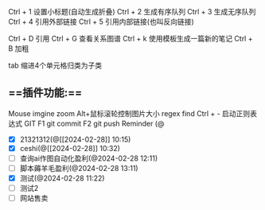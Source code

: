 
Ctrl + 1 设置小标题(自动生成折叠)
Ctrl + 2  生成有序队列
Ctrl + 3 生成无序队列
Ctrl + 4 引用外部链接
Ctrl + 5 引用内部链接(也叫反向链接)

Ctrl + D 引用
Ctrl + G 查看关系图谱
Ctrl + k 使用模板生成一篇新的笔记
Ctrl + B 加粗

tab  缩进4个单元格归类为子类

## ==插件功能:==
Mouse imgine zoom
	Alt+鼠标滚轮控制图片大小
regex find
	Ctrl + - 启动正则表达式
GIT
	F1 git commit
	F2 git push
Reminder
	\(\@  


- [x] 21321312(@[[2024-02-28]] 10:15)
- [x] ceshi(@[[2024-02-28]] 10:32)
- [ ] 查询ai作图自动化盈利(@2024-02-28 12:11)
- [ ] 脚本薅羊毛盈利(@2024-02-28 13:11)
- [x] 测试(@2024-02-28 11:22)
- [ ] 测试2
- [ ] 网站售卖